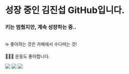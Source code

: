 # 성장 중인 김진섭 GitHub입니다.

### 키는 멈췄지만, 계속 성장하는 중..
<br>
☕️ 좋아하는 것은 카페에서 수다떠는 것!<br>

🏃🏻‍♂️ 운동도 좋아합니다.



<span>
<img src="https://img.shields.io/badge/-HTML-%23E34F26?style=for-the-badge&logo=HTML5&logoColor=white">
<img src="https://img.shields.io/badge/-CSS-%231572B6?style=for-the-badge&logo=CSS3&logoColor=white">
<img src="https://img.shields.io/badge/-JavaScript-%23F7DF1E?style=for-the-badge&logo=JavaScript&logoColor=white">
</span>
